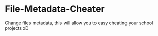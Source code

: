 # File-Metadata-Cheater
Change files metadata, this will allow you to easy cheating your school projects xD
